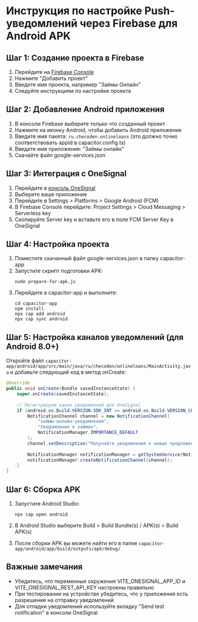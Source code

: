 # Инструкция по настройке Push-уведомлений через Firebase для Android APK

## Шаг 1: Создание проекта в Firebase

1. Перейдите на [Firebase Console](https://console.firebase.google.com/)
2. Нажмите "Добавить проект"
3. Введите имя проекта, например "Займы Онлайн"
4. Следуйте инструкциям по настройке проекта

## Шаг 2: Добавление Android приложения

1. В консоли Firebase выберите только что созданный проект
2. Нажмите на иконку Android, чтобы добавить Android приложение
3. Введите имя пакета: `ru.checoden.onlineloans` (это должно точно соответствовать appId в capacitor.config.ts)
4. Введите имя приложения: "Займы онлайн"
5. Скачайте файл google-services.json

## Шаг 3: Интеграция с OneSignal

1. Перейдите в [консоль OneSignal](https://app.onesignal.com/)
2. Выберите ваше приложение
3. Перейдите в Settings > Platforms > Google Android (FCM)
4. В Firebase Console перейдите: Project Settings > Cloud Messaging > Serverless key
5. Скопируйте Server key и вставьте его в поле FCM Server Key в OneSignal

## Шаг 4: Настройка проекта

1. Поместите скачанный файл google-services.json в папку capacitor-app
2. Запустите скрипт подготовки APK:
   ```
   node prepare-for-apk.js
   ```
3. Перейдите в capacitor-app и выполните:
   ```
   cd capacitor-app
   npm install
   npx cap add android
   npx cap sync android
   ```

## Шаг 5: Настройка каналов уведомлений (для Android 8.0+)

Откройте файл `capacitor-app/android/app/src/main/java/ru/checoden/onlineloans/MainActivity.java` и добавьте следующий код в метод onCreate:

```java
@Override
public void onCreate(Bundle savedInstanceState) {
    super.onCreate(savedInstanceState);
    
    // Регистрируем канал уведомлений для OneSignal
    if (android.os.Build.VERSION.SDK_INT >= android.os.Build.VERSION_CODES.O) {
        NotificationChannel channel = new NotificationChannel(
            "займы-онлайн-уведомления",
            "Уведомления о займах",
            NotificationManager.IMPORTANCE_DEFAULT
        );
        channel.setDescription("Получайте уведомления о новых предложениях займов");
        
        NotificationManager notificationManager = getSystemService(NotificationManager.class);
        notificationManager.createNotificationChannel(channel);
    }
}
```

## Шаг 6: Сборка APK

1. Запустите Android Studio:
   ```
   npx cap open android
   ```

2. В Android Studio выберите Build > Build Bundle(s) / APK(s) > Build APK(s)
3. После сборки APK вы можете найти его в папке `capacitor-app/android/app/build/outputs/apk/debug/`

## Важные замечания

- Убедитесь, что переменные окружения VITE_ONESIGNAL_APP_ID и VITE_ONESIGNAL_REST_API_KEY настроены правильно
- При тестировании на устройстве убедитесь, что у приложения есть разрешение на отправку уведомлений
- Для отладки уведомлений используйте вкладку "Send test notification" в консоли OneSignal
